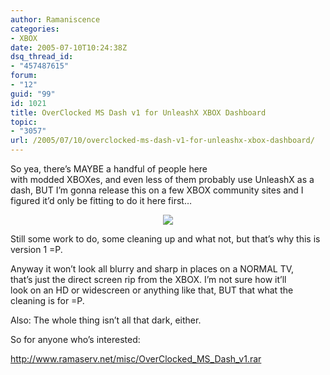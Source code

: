 ```yaml
---
author: Ramaniscence
categories:
- XBOX
date: 2005-07-10T10:24:38Z
dsq_thread_id:
- "457487615"
forum:
- "12"
guid: "99"
id: 1021
title: OverClocked MS Dash v1 for UnleashX XBOX Dashboard
topic:
- "3057"
url: /2005/07/10/overclocked-ms-dash-v1-for-unleashx-xbox-dashboard/
---
```


<span class="postbody">So yea, there&#8217;s MAYBE a handful of people here<br /> with modded XBOXes, and even less of them probably use UnleashX as a<br /> dash, BUT I&#8217;m gonna release this on a few XBOX community sites and I<br /> figured it&#8217;d only be fitting to do it here first&#8230;</span>

<div align="center">
  <span class="postbody"><img border="0" src="http://sgtrama.no-ip.com/XBOXSCREENS/20050710130519.JPG" /><br /> </span>
</div>

<span class="postbody"></p> 

<p>
  Still some work to do, some cleaning up and what not, but that&#8217;s why this is version 1 =P.
</p>

<p>
  Anyway it won&#8217;t look all blurry and sharp in places on a NORMAL TV,<br /> that&#8217;s just the direct screen rip from the XBOX. I&#8217;m not sure how it&#8217;ll<br /> look on an HD or widescreen or anything like that, BUT that what the<br /> cleaning is for =P.
</p>

<p>
  Also: The whole thing isn&#8217;t all that dark, either.
</p>

<p>
  So for anyone who&#8217;s interested:
</p>

<p>
  <a target="_blank" href="http://www.ramaserv.net/misc/OverClocked_MS_Dash_v1.rar">http://www.ramaserv.net/misc/OverClocked_MS_Dash_v1.rar</a></span>
</p>